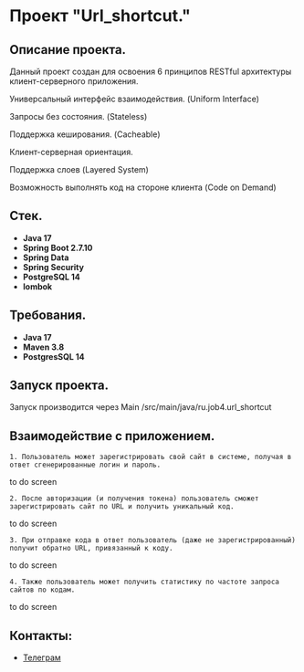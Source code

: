 # Проект "Url_shortcut."

## Описание проекта.

Данный проект создан для освоения 6 принципов RESTful архитектуры клиент-серверного приложения.

Универсальный интерфейс взаимодействия. (Uniform Interface)

Запросы без состояния. (Stateless)

Поддержка кеширования. (Cacheable)

Клиент-серверная ориентация.

Поддержка слоев (Layered System)

Возможность выполнять код на стороне клиента (Code on Demand)

## Стек.

- **Java 17**
- **Spring Boot 2.7.10**
- **Spring Data**
- **Spring Security**
- **PostgreSQL 14**
- **lombok**


## Требования.

- **Java 17**
- **Maven 3.8**
- **PostgresSQL 14**

## Запуск проекта.

Запуск производится через Main /src/main/java/ru.job4.url_shortcut

## Взаимодействие с приложением.
    1. Пользователь может зарегистрировать свой сайт в системе, получая в ответ сгенерированные логин и пароль.

to do screen

    2. После авторизации (и получения токена) пользователь сможет зарегистрировать сайт по URL и получить уникальный код.

to do screen

    3. При отправке кода в ответ пользователь (даже не зарегистрированный) получит обратно URL, привязанный к коду.

to do screen

    4. Также пользователь может получить статистику по частоте запроса сайтов по кодам. 

to do screen

## Контакты:

- <a href="https://t.me/I_amPablo/" target="_blank">Телеграм</a></h1>